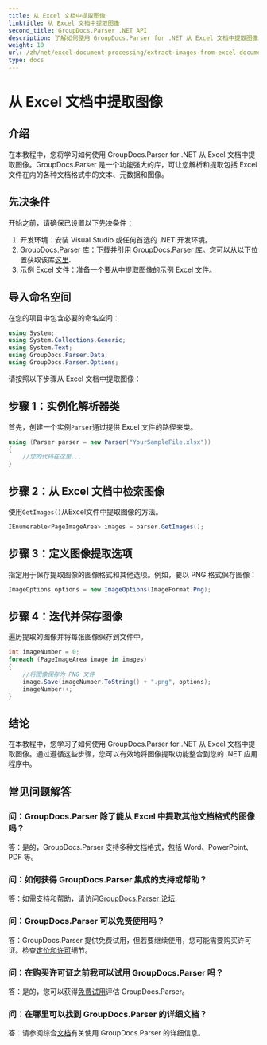 ```yaml
---
title: 从 Excel 文档中提取图像
linktitle: 从 Excel 文档中提取图像
second_title: GroupDocs.Parser .NET API
description: 了解如何使用 GroupDocs.Parser for .NET 从 Excel 文档中提取图像。带有代码示例的分步指南。
weight: 10
url: /zh/net/excel-document-processing/extract-images-from-excel-document/
type: docs
---
```

# 从 Excel 文档中提取图像

## 介绍
在本教程中，您将学习如何使用 GroupDocs.Parser for .NET 从 Excel 文档中提取图像。GroupDocs.Parser 是一个功能强大的库，可让您解析和提取包括 Excel 文件在内的各种文档格式中的文本、元数据和图像。
## 先决条件
开始之前，请确保已设置以下先决条件：
1. 开发环境：安装 Visual Studio 或任何首选的 .NET 开发环境。
2.  GroupDocs.Parser 库：下载并引用 GroupDocs.Parser 库。您可以从以下位置获取该库[这里](https://releases.groupdocs.com/parser/net/).
3. 示例 Excel 文件：准备一个要从中提取图像的示例 Excel 文件。
## 导入命名空间
在您的项目中包含必要的命名空间：
```csharp
using System;
using System.Collections.Generic;
using System.Text;
using GroupDocs.Parser.Data;
using GroupDocs.Parser.Options;
```
请按照以下步骤从 Excel 文档中提取图像：
## 步骤 1：实例化解析器类
首先，创建一个实例`Parser`通过提供 Excel 文件的路径来类。
```csharp
using (Parser parser = new Parser("YourSampleFile.xlsx"))
{
    //您的代码在这里...
}
```
## 步骤 2：从 Excel 文档中检索图像
使用`GetImages()`从Excel文件中提取图像的方法。
```csharp
IEnumerable<PageImageArea> images = parser.GetImages();
```
## 步骤 3：定义图像提取选项
指定用于保存提取图像的图像格式和其他选项。例如，要以 PNG 格式保存图像：
```csharp
ImageOptions options = new ImageOptions(ImageFormat.Png);
```
## 步骤 4：迭代并保存图像
遍历提取的图像并将每张图像保存到文件中。
```csharp
int imageNumber = 0;
foreach (PageImageArea image in images)
{
    //将图像保存为 PNG 文件
    image.Save(imageNumber.ToString() + ".png", options);
    imageNumber++;
}
```
## 结论
在本教程中，您学习了如何使用 GroupDocs.Parser for .NET 从 Excel 文档中提取图像。通过遵循这些步骤，您可以有效地将图像提取功能整合到您的 .NET 应用程序中。

## 常见问题解答
### 问：GroupDocs.Parser 除了能从 Excel 中提取其他文档格式的图像吗？
答：是的，GroupDocs.Parser 支持多种文档格式，包括 Word、PowerPoint、PDF 等。
### 问：如何获得 GroupDocs.Parser 集成的支持或帮助？
答：如需支持和帮助，请访问[GroupDocs.Parser 论坛](https://forum.groupdocs.com/c/parser/17).
### 问：GroupDocs.Parser 可以免费使用吗？
答：GroupDocs.Parser 提供免费试用，但若要继续使用，您可能需要购买许可证。检查[定价和许可](https://purchase.groupdocs.com/buy)细节。
### 问：在购买许可证之前我可以试用 GroupDocs.Parser 吗？
答：是的，您可以获得[免费试用](https://releases.groupdocs.com/)评估 GroupDocs.Parser。
### 问：在哪里可以找到 GroupDocs.Parser 的详细文档？
答：请参阅综合[文档](https://tutorials.groupdocs.com/parser/net/)有关使用 GroupDocs.Parser 的详细信息。